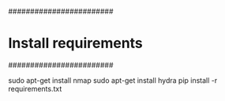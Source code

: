 ########################
# Install requirements #
########################

sudo apt-get install nmap
sudo apt-get install hydra
pip install -r requirements.txt

